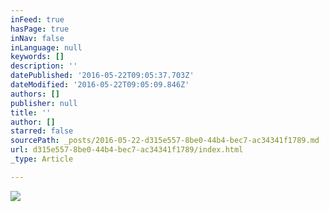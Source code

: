 ```yaml
---
inFeed: true
hasPage: true
inNav: false
inLanguage: null
keywords: []
description: ''
datePublished: '2016-05-22T09:05:37.703Z'
dateModified: '2016-05-22T09:05:09.846Z'
authors: []
publisher: null
title: ''
author: []
starred: false
sourcePath: _posts/2016-05-22-d315e557-8be0-44b4-bec7-ac34341f1789.md
url: d315e557-8be0-44b4-bec7-ac34341f1789/index.html
_type: Article

---
```

![](https://the-grid-user-content.s3-us-west-2.amazonaws.com/d9928ede-bdfa-4740-8edf-2863af61e7c4.jpg)